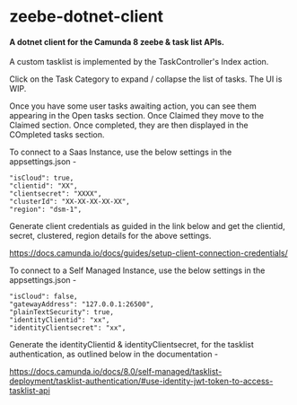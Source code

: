 # zeebe-dotnet-client

#### A dotnet client for the Camunda 8 zeebe & task list APIs.

A custom tasklist is implemented by the TaskController's Index action. 

Click on the Task Category to expand / collapse the list of tasks. The UI is WIP.

Once you have some user tasks awaiting action, you can see them appearing in the Open tasks section.
Once Claimed they move to the Claimed section.
Once completed, they are then displayed in the COmpleted tasks section.

To connect to a Saas Instance, use the below settings in the appsettings.json -

```
"isCloud": true,
"clientid": "XX",
"clientsecret": "XXXX",
"clusterId": "XX-XX-XX-XX-XX",
"region": "dsm-1",

 ```

Generate client credentials as guided in the link below and get the clientid, secret, clustered, region details for the above settings.
 
https://docs.camunda.io/docs/guides/setup-client-connection-credentials/

To connect to a Self Managed Instance, use the below settings in the appsettings.json -

```
"isCloud": false,
"gatewayAddress": "127.0.0.1:26500",
"plainTextSecurity": true, 
"identityClientid": "xx",
"identityClientsecret": "xx",

 ```

Generate the identityClientid & identityClientsecret, for the tasklist authentication, as outlined below in the documentation -

https://docs.camunda.io/docs/8.0/self-managed/tasklist-deployment/tasklist-authentication/#use-identity-jwt-token-to-access-tasklist-api
